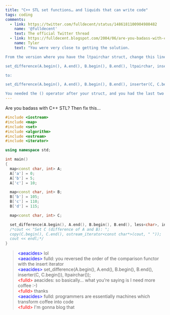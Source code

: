 ```yaml
---
title: "C++ STL set functions… and liquids that can write code"
tags: coding
comments:
  - link: https://twitter.com/fulldecent/status/1486181100904980482
    name: '@fulldecent'
    text: The official Twitter thread
  - link: https://fulldecent.blogspot.com/2004/06/are-you-badass-with-c-then-fix-this.html?showComment=1087170900000#c108717092705622985
    name: Tyler
    text: "You were very close to getting the solution.

From the version where you have the ltpairchar struct, change this line:

set_difference(A.begin(), A.end(), B.begin(), B.end(), ltpairchar, inserter(C, C.begin()) );

to:

set_difference(A.begin(), A.end(), B.begin(), B.end(), inserter(C, C.begin()), ltpairchar());

You needed the () operator after your struct, and you had the last two arguments out of order."
---
```


Are you badass with C++ STL? Then fix this...

```cpp
#include <iostream>
#include <map>
#include <set>
#include <algorithm>
#include <ostream>
#include <iterator>

using namespace std;

int main()
{
  map<const char, int> A;
  A['a'] = 0;
  A['b'] = 5;
  A['c'] = 10;

  map<const char, int> B;
  B['b'] = 105;
  B['c'] = 110;
  B['d'] = 115;

  map<const char, int> C;

  set_difference(A.begin(), A.end(), B.begin(), B.end(), less<char>, inserter(C, C.begin()) );
  /*cout << "Set C (difference of A and B): ";
  copy(C.begin(), C.end(), ostream_iterator<const char*>(cout, " "));
  cout << endl;*/
}
```

> <span style="color:blue">&lt;aeacides&gt;</span> lol<br>
> <span style="color:blue">&lt;aeacides&gt;</span> fulld: you reversed the order of the comparison functor with the insert iterator<br>
> <span style="color:blue">&lt;aeacides&gt;</span> set_difference(A.begin(), A.end(), B.begin(), B.end(), inserter(C, C.begin()), ltpairchar());<br>
> <span style="color:red">&lt;fulld&gt;</span> aeacides: so basically... what you're saying is I need more coffee :-)<br>
> <span style="color:red">&lt;fulld&gt;</span> thanks<br>
> <span style="color:blue">&lt;aeacides&gt;</span> fulld: programmers are essentially machines which transform coffee into code<br>
> <span style="color:red">&lt;fulld&gt;</span> I'm gonna blog that